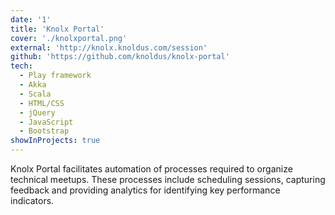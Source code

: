 ```yaml
---
date: '1'
title: 'Knolx Portal'
cover: './knolxportal.png'
external: 'http://knolx.knoldus.com/session'
github: 'https://github.com/knoldus/knolx-portal'
tech:
  - Play framework
  - Akka
  - Scala
  - HTML/CSS
  - jQuery
  - JavaScript
  - Bootstrap
showInProjects: true
---
```


Knolx Portal facilitates automation of processes required to organize technical meetups. 
These processes include scheduling sessions, capturing feedback and providing analytics for identifying 
key performance indicators.
